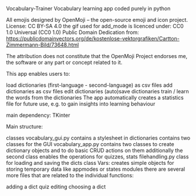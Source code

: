 Vocabulary-Trainer
Vocabulary learning app coded purely in python

All emojis designed by OpenMoji – the open-source emoji and icon project. License: CC BY-SA 4.0
the gif used for add_mode is licenced under:
    CC0 1.0 Universal (CC0 1.0)
    Public Domain Dedication
from:
    https://publicdomainvectors.org/de/kostenlose-vektorgrafiken/Cartton-Zimmermann-Bild/73648.html

The attribution does not constitute that the OpenMoji Project endorses me, the software or any part or concept related to it.

This app enables users to:

load dictionaries (first-language - second-language) as csv files
add dictionaries as csv files
edit dictionaries
(auto)save dictionaries
train / learn the words from the dictionaries
The app automatically creates a statistics file for future use, e.g. to gain insights into learning behaviour

main dependency: TKinter

Main structure:

classes
vocabulary_gui.py contains a stylesheet in dictionaries contains two classes for the GUI
vocabulary_app.py contains two classes to create dictionary objects and to do basic CRUD actions on them additionally the second class enables the operations for quizzes, stats
filehandling.py class for loading and saving the dicts
class Vars: creates simple objects for storing temporary data like appmodes or states
modules
there are several more files that are related to the individual functions:

adding a dict
quiz
editing
choosing a dict